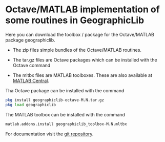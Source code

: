 # Octave/MATLAB implementation of some routines in GeographicLib

Here you can download the toolbox / package for the Octave/MATLAB
package geographiclib.

* The zip files simple bundles of the Octave/MATLAB routines.

* The tar.gz files are Octave packages which can be installed with the
  Octave command

* The mltbx files are MATLAB toolboxes.  These are also available at
  [MATLAB Central](https://www.mathworks.com/matlabcentral/fileexchange/50605).

Tha Octave package can be installed with the command
```octave
pkg install geographiclib-octave-M.N.tar.gz
pkg load geographiclib
```
The MATLAB toolbox can be installed with the command

```octave
matlab.addons.install geographiclib_toolbox-M.N.mltbx
```

For documentation visit the [git
repository](https://github.com/geographiclib/geographiclib-octave#readme).
